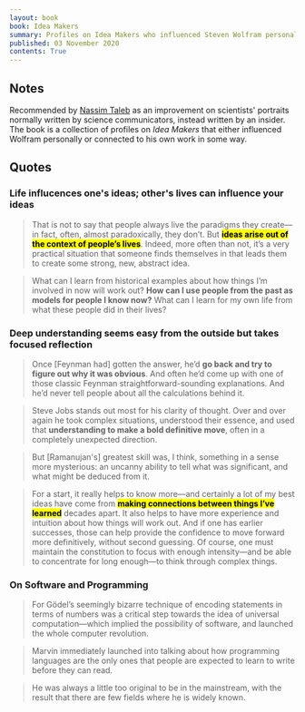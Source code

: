 ```yaml
---
layout: book
book: Idea Makers
summary: Profiles on Idea Makers who influenced Steven Wolfram personally or connected to his own work in some way.
published: 03 November 2020 
contents: True
---
```


## Notes

Recommended by [Nassim Taleb](https://fs.blog/2012/02/book-recommendations-from-nassim-taleb/) as an improvement on scientists' portraits normally written by science communicators, instead written by an insider. The book is a collection of profiles on _Idea Makers_ that either influenced Wolfram personally or connected to his own work in some way.

## Quotes

### Life influcences one's ideas; other's lives can influence your ideas

> That is not to say that people always live the paradigms they create—in fact, often, almost paradoxically, they don’t. But **<mark>ideas arise out of the context of people’s lives</mark>**. Indeed, more often than not, it’s a very practical situation that someone finds themselves in that leads them to create some strong, new, abstract idea.

> What can I learn from historical examples about how things I’m involved in now will work out? **How can I use people from the past as models for people I know now?** What can I learn for my own life from what these people did in their lives?

### Deep understanding seems easy from the outside but takes focused reflection

> Once [Feynman had] gotten the answer, he’d **go back and try to figure out why it was obvious**. And often he’d come up with one of those classic Feynman straightforward-sounding explanations. And he’d never tell people about all the calculations behind it.

> Steve Jobs stands out most for his clarity of thought. Over and over again he took complex situations, understood their essence, and used that **understanding to make a bold definitive move**, often in a completely unexpected direction.

> But [Ramanujan's] greatest skill was, I think, something in a sense more mysterious: an uncanny ability to tell what was significant, and what might be deduced from it.

> For a start, it really helps to know more—and certainly a lot of my best ideas have come from **<mark>making connections between things I’ve learned</mark>** decades apart. It also helps to have more experience and intuition about how things will work out. And if one has earlier successes, those can help provide the confidence to move forward more definitively, without second guessing. Of course, one must maintain the constitution to focus with enough intensity—and be able to concentrate for long enough—to think through complex things.

### On Software and Programming

> For Gödel’s seemingly bizarre technique of encoding statements in terms of numbers was a critical step towards the idea of universal computation—which implied the possibility of software, and launched the whole computer revolution.

> Marvin immediately launched into talking about how programming languages are the only ones that people are expected to learn to write before they can read.

> He was always a little too original to be in the mainstream, with the result that there are few fields where he is widely known.
